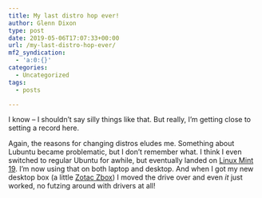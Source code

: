 ```yaml
---
title: My last distro hop ever!
author: Glenn Dixon
type: post
date: 2019-05-06T17:07:33+00:00
url: /my-last-distro-hop-ever/
mf2_syndication:
  - 'a:0:{}'
categories:
  - Uncategorized
tags:
  - posts

---
```

I know &#8211; I shouldn&#8217;t say silly things like that. But really, I&#8217;m getting close to setting a record here.

Again, the reasons for changing distros eludes me. Something about Lubuntu became problematic, but I don&#8217;t remember what. I think I even switched to regular Ubuntu for awhile, but eventually landed on [Linux Mint 19][1]. I&#8217;m now using that on both laptop and desktop. And when I got my new desktop box (a little [Zotac Zbox][2]) I moved the drive over and even _it_ just worked, no futzing around with drivers at all!

 [1]: http://linuxmint.com
 [2]: https://www.zotac.com/es/product/mini_pcs/mn320